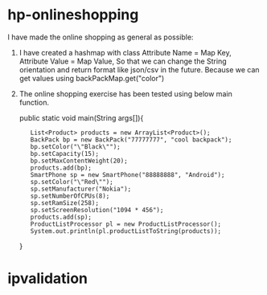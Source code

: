 # hp-onlineshopping

I have made the online shopping as general as possible:

  1. I have created a hashmap with class Attribute Name = Map Key, Attribute Value = Map Value, So that we can change the String orientation and return format like json/csv in the future. Because we can get values using backPackMap.get("color")
  2. The online shopping exercise has been tested using below main function.

        public static void main(String args[]){
        	
        	List<Product> products = new ArrayList<Product>();
        	BackPack bp = new BackPack("77777777", "cool backpack");
        	bp.setColor("\"Black\"");
        	bp.setCapacity(15);
        	bp.setMaxContentWeight(20);
        	products.add(bp);
        	SmartPhone sp = new SmartPhone("88888888", "Android");
        	sp.setColor("\"Red\"");
        	sp.setManufacturer("Nokia");
        	sp.setNumberOfCPUs(8);
        	sp.setRamSize(258);
        	sp.setScreenResolution("1094 * 456");
        	products.add(sp);
        	ProductListProcessor pl = new ProductListProcessor();
        	System.out.println(pl.productListToString(products));
        }

# ipvalidation
        
